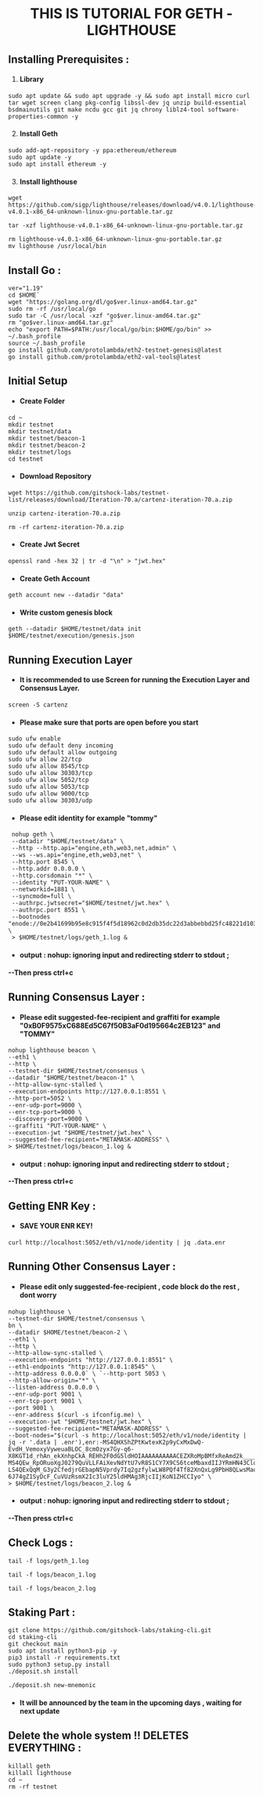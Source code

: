 <h1 align="center"> THIS IS TUTORIAL FOR GETH - LIGHTHOUSE </h1>



## Installing Prerequisites :

 1. #### Library
 ```
sudo apt update && sudo apt upgrade -y && sudo apt install micro curl tar wget screen clang pkg-config libssl-dev jq unzip build-essential bsdmainutils git make ncdu gcc git jq chrony liblz4-tool software-properties-common -y
```
2. #### Install Geth
```
sudo add-apt-repository -y ppa:ethereum/ethereum
sudo apt update -y
sudo apt install ethereum -y
```
 3. #### Install lighthouse 
 
```
wget https://github.com/sigp/lighthouse/releases/download/v4.0.1/lighthouse-v4.0.1-x86_64-unknown-linux-gnu-portable.tar.gz  
```
```
tar -xzf lighthouse-v4.0.1-x86_64-unknown-linux-gnu-portable.tar.gz
```
```
rm lighthouse-v4.0.1-x86_64-unknown-linux-gnu-portable.tar.gz
mv lighthouse /usr/local/bin
```

## Install Go :
```
ver="1.19" 
cd $HOME`  
wget "https://golang.org/dl/go$ver.linux-amd64.tar.gz"
sudo rm -rf /usr/local/go
sudo tar -C /usr/local -xzf "go$ver.linux-amd64.tar.gz" 
rm "go$ver.linux-amd64.tar.gz"  
echo "export PATH=$PATH:/usr/local/go/bin:$HOME/go/bin" >> ~/.bash_profile 
source ~/.bash_profile  
go install github.com/protolambda/eth2-testnet-genesis@latest
go install github.com/protolambda/eth2-val-tools@latest
```
## Initial Setup

 - ####   Create Folder
 ```
cd ~ 
mkdir testnet  
mkdir testnet/data  
mkdir testnet/beacon-1  
mkdir testnet/beacon-2 
mkdir testnet/logs  
cd testnet
```
 -  ####  Download Repository
```
wget https://github.com/gitshock-labs/testnet-list/releases/download/Iteration-70.a/cartenz-iteration-70.a.zip
```
```
unzip cartenz-iteration-70.a.zip
```
```
rm -rf cartenz-iteration-70.a.zip
```

 -  ####  Create Jwt Secret
 ```
 openssl rand -hex 32 | tr -d "\n" > "jwt.hex"
```
 -  ####  Create Geth Account
 ```
 geth account new --datadir "data"
```
 - ####   Write custom genesis block
 ```
 geth --datadir $HOME/testnet/data init $HOME/testnet/execution/genesis.json
```
 

## Running Execution Layer

 -  #### It is recommended to use Screen for running the Execution Layer and Consensus Layer.

```
screen -S cartenz
```
 -  #### Please make sure that ports are open before you start 

```
sudo ufw enable
sudo ufw default deny incoming
sudo ufw default allow outgoing
sudo ufw allow 22/tcp
sudo ufw allow 8545/tcp
sudo ufw allow 30303/tcp
sudo ufw allow 5052/tcp 
sudo ufw allow 5053/tcp 
sudo ufw allow 9000/tcp 
sudo ufw allow 30303/udp
```
 -  #### Please edit identity for example "tommy"
```
 nohup geth \ 
 --datadir "$HOME/testnet/data" \ 
 --http --http.api="engine,eth,web3,net,admin" \ 
 --ws --ws.api="engine,eth,web3,net" \ 
 --http.port 8545 \ 
 --http.addr 0.0.0.0 \ 
 --http.corsdomain "*" \ 
 --identity "PUT-YOUR-NAME" \ 
 --networkid=1881 \ 
 --syncmode=full \ 
 --authrpc.jwtsecret="$HOME/testnet/jwt.hex" \ 
 --authrpc.port 8551 \ 
 --bootnodes "enode://0e2b41699b95e8c915f4f5d18962c0d2db35dc22d3abbebbd25fc48221d1039943240ad37a6e9d853c0b4ea45da7b6b5203a7127b5858c946fc040cace8d2d63@147.75.71.217:30303,enode://45b4fff6ab970e1e490deea8a5f960d806522fafdb33c8eaa38bc0ae970efc2256fc5746f0ecfec770af24c44864a3e6772a64f2e9f031f96fd4af7fd0483110@147.75.71.217:30304" \ 
 > $HOME/testnet/logs/geth_1.log &
```
 - #### **output : nohup: ignoring input and redirecting stderr to stdout ;** 
**--Then press ctrl+c**

## Running Consensus Layer :

 - ####  Please edit suggested-fee-recipient and graffiti for example "0xB0F9575xC688Ed5C67f50B3aF0d195664c2EB123" and "TOMMY"

```
nohup lighthouse beacon \
--eth1 \
--http \
--testnet-dir $HOME/testnet/consensus \
--datadir "$HOME/testnet/beacon-1" \
--http-allow-sync-stalled \
--execution-endpoints http://127.0.0.1:8551 \
--http-port=5052 \
--enr-udp-port=9000 \
--enr-tcp-port=9000 \
--discovery-port=9000 \
--graffiti "PUT-YOUR-NAME" \
--execution-jwt "$HOME/testnet/jwt.hex" \
--suggested-fee-recipient="METAMASK-ADDRESS" \
> $HOME/testnet/logs/beacon_1.log &
```
 - #### **output : nohup: ignoring input and redirecting stderr to stdout ;** 
**--Then press ctrl+c**

## Getting ENR Key :

 - #### SAVE YOUR ENR KEY!

```
curl http://localhost:5052/eth/v1/node/identity | jq .data.enr
```

## Running Other Consensus Layer :

 - #### Please edit only suggested-fee-recipient , code block do the rest , dont worry

```
nohup lighthouse \ 
--testnet-dir $HOME/testnet/consensus \ 
bn \ 
--datadir $HOME/testnet/beacon-2 \ 
--eth1 \ 
--http \ 
--http-allow-sync-stalled \ 
--execution-endpoints "http://127.0.0.1:8551" \ 
--eth1-endpoints "http://127.0.0.1:8545" \ 
--http-address 0.0.0.0` \ `--http-port 5053 \ 
--http-allow-origin="*" \ 
--listen-address 0.0.0.0 \
--enr-udp-port 9001 \ 
--enr-tcp-port 9001 \ 
--port 9001 \ 
--enr-address $(curl -s ifconfig.me) \
--execution-jwt "$HOME/testnet/jwt.hex" \ 
--suggested-fee-recipient="METAMASK-ADDRESS" \ 
--boot-nodes="$(curl -s http://localhost:5052/eth/v1/node/identity | jq -r '.data | .enr'),enr:-MS4QHXShZPtKwtexK2p9yCxMxDwQ-EvdH_VemoxyVyweuaBLOC_8cmOzyx7Gy-q6-X8KGT1d_rhAn_ekXnhpCkA_REHh2F0dG5ldHOIAAAAAAAAAACEZXRoMpBMfxReAmd2k___________gmlkgnY0gmlwhJNLR9mJc2VjcDI1NmsxoQJB10N42nK6rr7Q_NIJNkJFi2uo6itMTOQlPZDcCy09T4hzeW5jbmV0c4gAAAAAAAAAAIN0Y3CCIyiDdWRwgiMo,enr:-MS4QEw_RpORuoXgJ0279QuVLLFAiXevNdYtU7vR8S1CY7X9CS6tceMbaxdIIJYRmHN43ClqHtE2b0H0maSb18cm9D0Hh2F0dG5ldHOIAAAAAAAAAACEZXRoMpBMfxReAmd2k___________gmlkgnY0gmlwhJNLR9mJc2VjcDI1NmsxoQOkQIyCVHLbLjIFMjqNSJEUsbYMe4Tsv9blUWvN6Rsft4hzeW5jbmV0c4gAAAAAAAAAAIN0Y3CCIymDdWRwgiMp,enr:-LS4QExQqM_G3y2CfedjrGEbapN5Vprdy7Iq2gzfylwLW8PQf4Tf82XnQxLg9PbH8QLwsMaoWwYjTo7xHQ4oy4eCn7kBh2F0dG5ldHOIAAAAAAAAAACEZXRoMpBMfxReAmd2k___________gmlkgnY0iXNlY3AyNTZrMaEDec2pARmw1GLJHiXIDaG-6J74gZ1SyDcF_CuVUzRsmX2Ic3luY25ldHMAg3RjcIIjKoN1ZHCCIyo" \
> $HOME/testnet/logs/beacon_2.log &
```
 - #### **output : nohup: ignoring input and redirecting stderr to stdout ;** 
**--Then press ctrl+c**

## Check Logs :

```
tail -f logs/geth_1.log
```
```
tail -f logs/beacon_1.log
```
```
tail -f logs/beacon_2.log
```

 ## Staking Part :
 ```
 git clone https://github.com/gitshock-labs/staking-cli.git
cd staking-cli
git checkout main
sudo apt install python3-pip -y
pip3 install -r requirements.txt
sudo python3 setup.py install
./deposit.sh install
```
```
./deposit.sh new-mnemonic
```

 - #### It will be announced by the team in the upcoming days , waiting for next update
 
 
 ## Delete the whole system !! DELETES EVERYTHING :
```
killall geth
killall lighthouse 
cd ~
rm -rf testnet 
 
```
